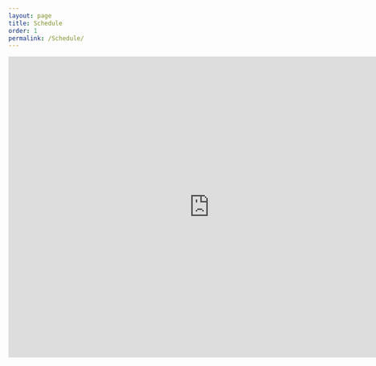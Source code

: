 ```yaml
---
layout: page
title: Schedule
order: 1
permalink: /Schedule/
---
```

<iframe src="https://calendar.google.com/calendar/embed?src=mft8qg5qcbc0jo1roajvanvtvg%40group.calendar.google.com&ctz=America%2FDenver" style="border: 0" width="800" height="600" frameborder="0" scrolling="no"></iframe>
<h1></h1>